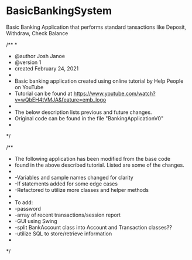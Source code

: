 # BasicBankingSystem
Basic Banking Application that performs standard tansactions
like Deposit, Withdraw, Check Balance

/**
 * 
 * @author Josh Janoe
 * @version 1
 * created February 24, 2021
 * 
 * Basic banking application created using online tutorial by Help People on YouTube
 * Tutorial can be found at https://www.youtube.com/watch?v=wQbEH4tVMJA&feature=emb_logo
 * 
 * The below description lists previous and future changes.
 * Original code can be found in the file "BankingApplicationV0"
 *
 */
 
 /**
 * The following application has been modified from the base code
 * found in the above described tutorial.  Listed are some of the changes.
 * 
 * -Variables and sample names changed for clarity
 * -If statements added for some edge cases
 * -Refactored to utilize more classes and helper methods
 * 
 * To add:
 * -password
 * -array of recent transactions/session report
 * -GUI using Swing
 * -split BankAccount class into Account and Transaction classes??
 * -utilize SQL to store/retrieve information
 * 
 */
